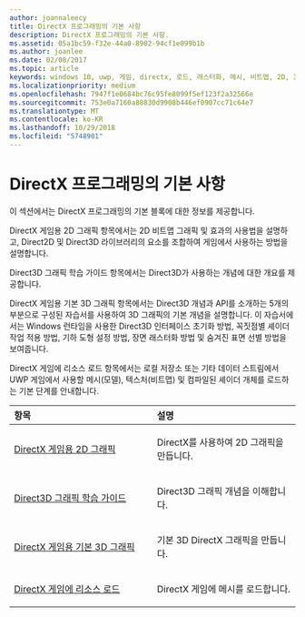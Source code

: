 ```yaml
---
author: joannaleecy
title: DirectX 프로그래밍의 기본 사항
description: DirectX 프로그래밍의 기본 사항.
ms.assetid: 05a1bc59-f32e-44a0-8902-94cf1e099b1b
ms.author: joanlee
ms.date: 02/08/2017
ms.topic: article
keywords: windows 10, uwp, 게임, directx, 로드, 래스터화, 메시, 비트맵, 2D, 3D
ms.localizationpriority: medium
ms.openlocfilehash: 7947f1e0684bc76c95fe8099f5ef123f2a32566e
ms.sourcegitcommit: 753e0a7160a88830d9908b446ef0907cc71c64e7
ms.translationtype: MT
ms.contentlocale: ko-KR
ms.lasthandoff: 10/29/2018
ms.locfileid: "5748901"
---
```

# <a name="fundamentals-of-directx-programming"></a>DirectX 프로그래밍의 기본 사항

이 섹션에서는 DirectX 프로그래밍의 기본 블록에 대한 정보를 제공합니다.

DirectX 게임용 2D 그래픽 항목에서는 2D 비트맵 그래픽 및 효과의 사용법을 설명하고, Direct2D 및 Direct3D 라이브러리의 요소를 조합하여 게임에서 사용하는 방법을 설명합니다.

Direct3D 그래픽 학습 가이드 항목에서는 Direct3D가 사용하는 개념에 대한 개요를 제공합니다.

DirectX 게임용 기본 3D 그래픽 항목에서는 Direct3D 개념과 API를 소개하는 5개의 부분으로 구성된 자습서를 사용하여 3D 그래픽의 기본 개념을 설명합니다. 이 자습서에서는 Windows 런타임을 사용한 Direct3D 인터페이스 초기화 방법, 꼭짓점별 셰이더 작업 적용 방법, 기하 도형 설정 방법, 장면 래스터화 방법 및 숨겨진 표면 선별 방법을 보여줍니다.

DirectX 게임에 리소스 로드 항목에서는 로컬 저장소 또는 기타 데이터 스트림에서 UWP 게임에서 사용할 메시(모델), 텍스처(비트맵) 및 컴파일된 셰이더 개체를 로드하는 기본 단계를 안내합니다.

<table>
<colgroup>
<col width="50%" />
<col width="50%" />
</colgroup>
<thead>
<tr class="header">
<th align="left">항목</th>
<th align="left">설명</th>
</tr>
</thead>
<tbody>
<tr class="odd">
<td align="left"><p><a href="working-with-2d-graphics-in-your-directx-game.md">DirectX 게임용 2D 그래픽</a></p></td>
<td align="left"><p>DirectX를 사용하여 2D 그래픽을 만듭니다.</p></td>
</tr>
<tr class="even">
<td align="left"><p><a href="https://msdn.microsoft.com/windows/uwp/graphics-concepts/index">Direct3D 그래픽 학습 가이드</a></p></td>
<td align="left"><p>Direct3D 그래픽 개념을 이해합니다.</p></td>
</tr>
<tr class="odd">
<td align="left"><p><a href="an-introduction-to-3d-graphics-with-directx.md">DirectX 게임용 기본 3D 그래픽</a></p></td>
<td align="left"><p>기본 3D DirectX 그래픽을 만듭니다.</p></td>
</tr>
<tr class="even">
<td align="left"><p><a href="load-a-game-asset.md">DirectX 게임에 리소스 로드</a></p></td>
<td align="left"><p>DirectX 게임에 메시를 로드합니다.</p></td>
</tr>
</tbody>
</table>